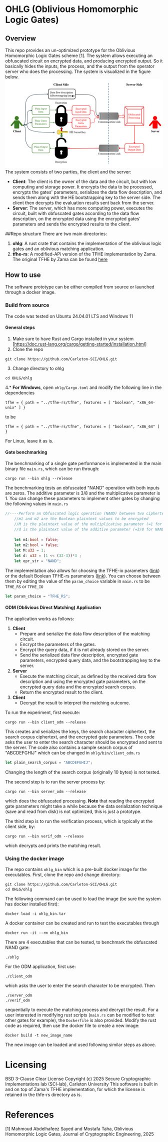 # OHLG (Oblivious Homomorphic Logic Gates)
## Overview
This repo provides an un-optimized prototype for the Oblivious Homomorphic Logic Gates scheme [1]. The system allows executing an obfuscated circuit on encrypted data, and producing encrypted output. So it basically hides the inputs, the process, and the output from the operator server who does the processing. The system is visualized in the figure below.
![System Overview figure](Sys_overview.png)
The system consists of two parties, the client and the server:  
* **Client**: The client is the owner of the data and the circuit, but with low computing and storage power. It encrypts the data to be processed, encrypts the gates' parameters, serializes the data flow description, and sends them along with the HE bootstrapping key to the server side. The client then decrypts the evaluation results sent back from the server.
* **Server**: The server, which has more computing power, executes the circuit, built with obfuscated gates according to the data flow description, on the encrypted data using the encrypted gates' parameters and sends the encrypted results to the client.

##Repo structure
There are two main directories:
1. **ohlg**: A rust crate that contains the implementation of the oblivious logic gates and an oblivious matching application.
2. **tfhe-rs**: A modified-APi version of the TFHE implementation by Zama. The original TFHE by Zama can be found [here](https://github.com/zama-ai/tfhe-rs "Zama TFHE-rs")

## How to use  
The software prototype can be either compiled from source or launched through a docker image.

### Build from source
The code was tested on Ubuntu 24.04.01 LTS and Windows 11
#### General steps
1. Make sure to have Rust and Cargo installed in your system [https://doc.rust-lang.org/cargo/getting-started/installation.html]
2. Clone the repo
```
git clone https://github.com/Carleton-SCI/OHLG.git
```
3. Change directory to ohlg
```
cd OHLG/ohlg
```
4.* **For Windows**, open ```ohlg/Cargo.toml``` and modify the following line in the dependencies
```
tfhe = { path = "../tfhe-rs/tfhe", features = [ "boolean", "x86_64-unix" ] }
```
to be
```
tfhe = { path = "../tfhe-rs/tfhe", features = [ "boolean", "x86_64" ] }
```
For Linux, leave it as is.

#### Gate benchmarking
The benchmarking of a single gate performance is implemented in the main binary file ```main.rs```, which can be run through:
```
cargo run --bin ohlg --release
```
The benchmarking tests an obfuscated "NAND" operation with both inputs are zeros. The additive parameter is 3/8 and the multiplicative parameter is 1. You can change these parameters to implement other gates by changing the following values in ```main.rs```
```Rust
//----Perform an Obfuscated logic operation (NAND) between two ciphertexts----
    //m1 and m2 are the Boolean plaintext values to be encrypted
    //M is the plaintext value of the multiplicative parameter (=1 for NAND operation)
    //d is the plaintext value of the additive parameter (=3/8 for NAND operation)
    
    let m1:bool = false;
    let m2:bool = false;
    let M:u32 = 1;
    let d: u32 = (1 << (32-3))*3 ;
    let opr_str = "NAND";
```
The implementation also allows for choosing the TFHE-io parameters ([link](https://tfhe.github.io/tfhe/security_and_params.html)) or the default Boolean TFHE-rs parameters ([link](https://github.com/zama-ai/tfhe-rs)). You can choose between them by editing the value of the ```param_choice``` variable in ```main.rs``` to be ```TFHE_RS``` or ```TFHE_IO```
```Rust
let param_choice = "TFHE_RS";
```
#### ODM (Oblivious Direct Matching) Application
The application works as follows:
1. **Client**
   * Prepare and serialize the data flow description of the matching circuit.
   * Encrypt the parameters of the gates.
   * Encrypt the query data, if it is not already stored on the server.
   * Send the serialized data flow description, encrypted gate parameters, encrypted query data, and the bootstrapping key to the server.
2. **Server**
   * Execute the matching circuit, as defined by the received data flow description and using the encrypted gate parameters, on the encrypted query data and the encrypted search corpus.
   * Return the encrypted result to the client.
3. **Client**
   * Decrypt the result to interpret the matching outcome.

To run the experiment, first execute:
```
cargo run --bin client_odm --release
```
This creates and serializes the keys, the search character ciphertext, the search corpus ciphertext, and the encrypted gate parameters. The code asks the user to enter the search character should be encrypted and sent to the server. The code also contains a sample search corpus of "ABCDEFGHIJ" which can be changed in ```ohlg/bin/client_odm.rs```
```Rust
let plain_search_corpus = "ABCDEFGHIJ";
```
Changing the length of the search corpus (originally 10 bytes) is not tested.  

The second step is to run the server process by:
```
cargo run --bin server_odm --release
```
which does the obfuscated processing. **Note** that reading the encrypted gate parameters might take a while because the data serialization technique (save and read from disk) is not optimized, this is just a prototype.

The third step is to run the verification process, which is typically at the client side, by:
```
cargo run --bin verif_odm --release
```
which decrypts and prints the matching result.


### Using the docker image
The repo contains ```ohlg_bin``` which is a pre-built docker image for the executables. First, clone the repo and change directory:
```
git clone https://github.com/Carleton-SCI/OHLG.git
cd OHLG/ohlg
```
The following command can be used to load the image (be sure the system has docker installed first):
```
docker load -i ohlg_bin.tar
```
A docker container can be created and run to test the executables through
```
docker run -it --rm ohlg_bin
```
There are 4 executables that can be tested, to benchmark the obfuscated NAND gate:
```
./ohlg
```
For the ODM application, first use:
```
./client_odm
```
which asks the user to enter the search character to be encrypted. Then
```
./server_odm
./verif_odm
```
sequentially to execute the matching process and decrypt the result.
For a user interested in modifying rust scripts (```main.rs``` can be modified to test other gates for example), the ```Dockerfile``` is also provided. Modify the rust code as required, then use the docker file to create a new image:
```
docker build -t new_image_name
```
The new image can be loaded and used following similar steps as above.

# Licensing
BSD 3-Clause Clear License
Copyright (c) 2025 Secure Cryptographic Implementations lab (SCI-lab), Carleton University
This software is built in and on top of Zama's TFHE implementation, for which the license is retained in the thfe-rs directory as is.


# References
[1] Mahmoud Abdelhafeez Sayed and Mostafa Taha, Oblivious Homomorphic Logic Gates, Journal of Cryptographic Engineering, 2025
